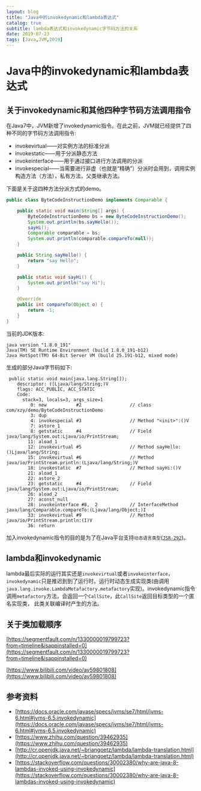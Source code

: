 ```yaml
---
layout: blog
title: "Java中的invokedynamic和lambda表达式"
catalog: true
subtitle: lambda表达式和invokedynamic字节码方法的关系
date: 2019-07-23
tags: [Java,JVM,2019]
---
```

# Java中的invokedynamic和lambda表达式

## 关于invokedynamic和其他四种字节码方法调用指令
在Java7中，JVM新增了invokedynamic指令。在此之前，JVM就已经提供了四种不同的字节码方法调用指令:

+ invokevirtual——对实例方法的标准分派
+ invokestatic——用于分派静态方法
+ invokeinterface——用于通过接口进行方法调用的分派
+ invokespecial——当需要进行非虚（也就是“精确”）分派时会用到，调用实例构造方法（方法），私有方法，父类继承方法。

下面是关于这四种方法分派方式的demo。
```java
public class ByteCodeInstructionDemo implements Comparable {

    public static void main(String[] args) {
        ByteCodeInstructionDemo bs = new ByteCodeInstructionDemo();
        System.out.println(bs.sayHello());
        sayHi();
        Comparable comparable = bs;
        System.out.println(comparable.compareTo(null));
    }

    public String sayHello() {
        return "say Hello";
    }

    public static void sayHi() {
        System.out.println("say Hi");
    }

    @Override
    public int compareTo(Object o) {
        return -1;
    }
}
```

当前的JDK版本:
```shell
java version "1.8.0_191"
Java(TM) SE Runtime Environment (build 1.8.0_191-b12)
Java HotSpot(TM) 64-Bit Server VM (build 25.191-b12, mixed mode)
```

生成的部分Java字节码如下:
```shell
 public static void main(java.lang.String[]);
    descriptor: ([Ljava/lang/String;)V
    flags: ACC_PUBLIC, ACC_STATIC
    Code:
      stack=3, locals=3, args_size=1
         0: new           #2                  // class com/xzy/demo/ByteCodeInstructionDemo
         3: dup
         4: invokespecial #3                  // Method "<init>":()V
         7: astore_1
         8: getstatic     #4                  // Field java/lang/System.out:Ljava/io/PrintStream;
        11: aload_1
        12: invokevirtual #5                  // Method sayHello:()Ljava/lang/String;
        15: invokevirtual #6                  // Method java/io/PrintStream.println:(Ljava/lang/String;)V
        18: invokestatic  #7                  // Method sayHi:()V
        21: aload_1
        22: astore_2
        23: getstatic     #4                  // Field java/lang/System.out:Ljava/io/PrintStream;
        26: aload_2
        27: aconst_null
        28: invokeinterface #8,  2            // InterfaceMethod java/lang/Comparable.compareTo:(Ljava/lang/Object;)I
        33: invokevirtual #9                  // Method java/io/PrintStream.println:(I)V
        36: return
```
加入invokedynamic指令的目的是为了在Java平台支持`动态语言类型`([`JSR-292`](https://jcp.org/en/jsr/detail?id=292))。

## lambda和invokedynamic
lambda最后实际的运行其实还是`invokevirtual`或者`invokeinterface`，`invokedynamic`只是推迟到到了运行时。运行时动态生成实现类(由调用`java.lang.invoke.LambdaMetafactory.metafactory`实现)。invokedynamic指令调用`metafactory`方法，会返回一个`CallSite`，此`CallSite`返回目标类型的一个匿名实现类， 此类关联编译时产生的方法。

## 关于类加载顺序
[https://segmentfault.com/n/1330000019799723?from=timeline&isappinstalled=0](https://segmentfault.com/n/1330000019799723?from=timeline&isappinstalled=0)

[https://www.bilibili.com/video/av59801808](https://www.bilibili.com/video/av59801808)


## 参考资料
+ [https://docs.oracle.com/javase/specs/jvms/se7/html/jvms-6.html#jvms-6.5.invokedynamic](https://docs.oracle.com/javase/specs/jvms/se7/html/jvms-6.html#jvms-6.5.invokedynamic)
+ [https://www.zhihu.com/question/39462935](https://www.zhihu.com/question/39462935)
+ [http://cr.openjdk.java.net/~briangoetz/lambda/lambda-translation.html](http://cr.openjdk.java.net/~briangoetz/lambda/lambda-translation.html)
+ [https://stackoverflow.com/questions/30002380/why-are-java-8-lambdas-invoked-using-invokedynamic](https://stackoverflow.com/questions/30002380/why-are-java-8-lambdas-invoked-using-invokedynamic)
